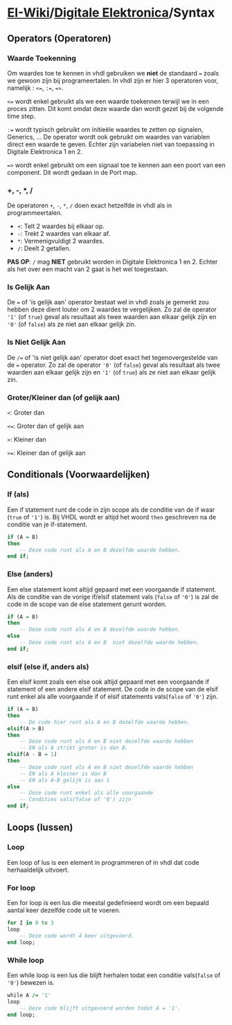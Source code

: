 # [EI-Wiki](..)/[Digitale Elektronica](Home)/Syntax
## Operators (Operatoren)
### Waarde Toekenning
Om waardes toe te kennen in vhdl gebruiken we **niet** de standaard `=` zoals we gewoon zijn bij programeertalen. In vhdl zijn er hier 3 operatoren voor, namelijk : `<=`, `:=`, `=>`.

`<=` wordt enkel gebruikt als we een waarde toekennen terwijl we in een proces zitten. Dit komt omdat deze waarde dan wordt gezet bij de volgende time step.

`:=` wordt typisch gebruikt om initieële waardes te zetten op signalen, Generics, ... De operator wordt ook gebruikt om waardes van variablen direct een waarde te geven. Echter zijn variabelen niet van toepassing in Digitale Elektronica 1 en 2.

`=>` wordt enkel gebruikt om een signaal toe te kennen aan een poort van een component. Dit wordt gedaan in de Port map.

### +, -, *, /
De operatoren `+`, `-`, `*`, `/` doen exact hetzelfde in vhdl als in programmeertalen.
* `+`: Telt 2 waardes bij elkaar op.
* `-`: Trekt 2 waardes van elkaar af.
* `*`: Vermenigvuldigt 2 waardes.
* `/`: Deelt 2 getallen.

**PAS OP**: `/` mag **NIET** gebruikt worden in Digitale Elektronica 1 en 2. Echter als het over een macht van 2 gaat is het wel toegestaan.

### Is Gelijk Aan
De `=` of 'is gelijk aan' operator bestaat wel in vhdl zoals je gemerkt zou hebben deze dient louter om 2 waardes te vergelijken.
Zo zal de operator `'1'` (of `true`) geval als resultaat als twee waarden aan elkaar gelijk zijn en `'0'` (of `false`) als ze niet aan elkaar gelijk zin.

### Is Niet Gelijk Aan
De `/=` of 'is niet gelijk aan' operator doet exact het tegenovergestelde van de `=` operator.
Zo zal de operator `'0'` (of `false`) geval als resultaat als twee waarden aan elkaar gelijk zijn en `'1'` (of `true`) als ze niet aan elkaar gelijk zin.

### Groter/Kleiner dan (of gelijk aan)
`<`:  Groter dan

`<=`: Groter dan of gelijk aan

`>`: Kleiner dan

`>=`: Kleiner dan of gelijk aan

## Conditionals (Voorwaardelijken)
### If (als)
Een if statement runt de code in zijn scope als de conditie van de if waar (`true` of `'1'`) is. Bij VHDL wordt er altijd het woord `then` geschreven na de conditie van je if-statement.

```vhdl
if (A = B)
then
    -- Deze code runt als A en B dezelfde waarde hebben.
end if;
```

### Else (anders)
Een else statement komt altijd gepaard met een voorgaande if statement. Als de conditie van de vorige if/elsif statement vals (`false` of `'0'`) is zal de code in de scope van de else statement gerunt worden.

```vhdl
if (A = B)
then
    -- Deze code runt als A en B dezelfde waarde hebben.
else
    -- Deze code runt als A en B  niet dezelfde waarde hebben.
end if;
```

### elsif (else if, anders als)
Een elsif komt zoals een else ook altijd gepaard met een voorgaande if statement of een andere elsif statement. De code in de scope van de elsif runt enkel als alle voorgaande if of elsif statements vals(`false` of `'0'`) zijn.

```vhdl
if (A = B)
then
    -- De code hier runt als A en B dezelfde waarde hebben.
elsif(A > B)
then
    -- Deze code runt als A en B niet dezelfde waarde hebben
    -- EN als A strikt groter is dan B.
elsif(A - B = 1)
then
    -- Deze code runt als A en B niet dezelfde waarde hebben
    -- EN als A kleiner is dan B
    -- EN als A-B gelijk is aan 1
else
    -- Deze code runt enkel als alle voorgaande
    -- Condities vals(false of '0') zijn
end if;
```

## Loops (lussen)
### Loop
Een loop of lus is een element in programmeren of in vhdl dat code herhaaldelijk uitvoert.

### For loop
Een for loop is een lus die meestal gedefinieerd wordt om een bepaald aantal keer dezelfde code uit te voeren.

```vhdl
for I in 0 to 3
loop
    -- Deze code wordt 4 keer uitgevoerd.
end loop;
```

### While loop
Een while loop is een lus die blijft herhalen todat een conditie vals(`false` of `'0'`) bewezen is.

```vhdl
while A /= '1'
loop
    -- Deze code blijft uitgevoerd worden todat A = '1'.
end loop;
```
